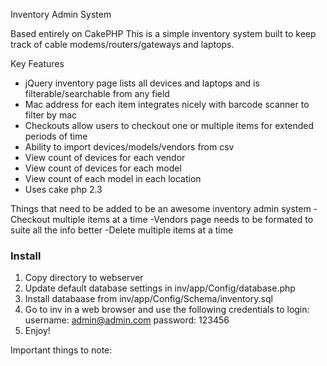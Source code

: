Inventory Admin System

Based entirely on CakePHP This is a simple inventory system built to keep track of cable modems/routers/gateways and laptops. 

Key Features
  - jQuery inventory page lists all devices and laptops and is filterable/searchable from any field
  - Mac address for each item integrates nicely with barcode scanner to filter by mac
  - Checkouts allow users to checkout one or multiple items for extended periods of time
  - Ability to import devices/models/vendors from csv
  - View count of devices for each vendor
  - View count of devices for each model
  - View count of each model in each location
  - Uses cake php 2.3
  
Things that need to be added to be an awesome inventory admin system
  -Checkout multiple items at a time
  -Vendors page needs to be formated to suite all the info better
  -Delete multiple items at a time
  
### Install ###
  1. Copy directory to webserver
  2. Update default database settings in inv/app/Config/database.php
  3. Install databaase from  inv/app/Config/Schema/inventory.sql
  4. Go to inv in a web browser and use the following credentials to login:
      username: admin@admin.com
      password: 123456
  5. Enjoy!

Important things to note:

